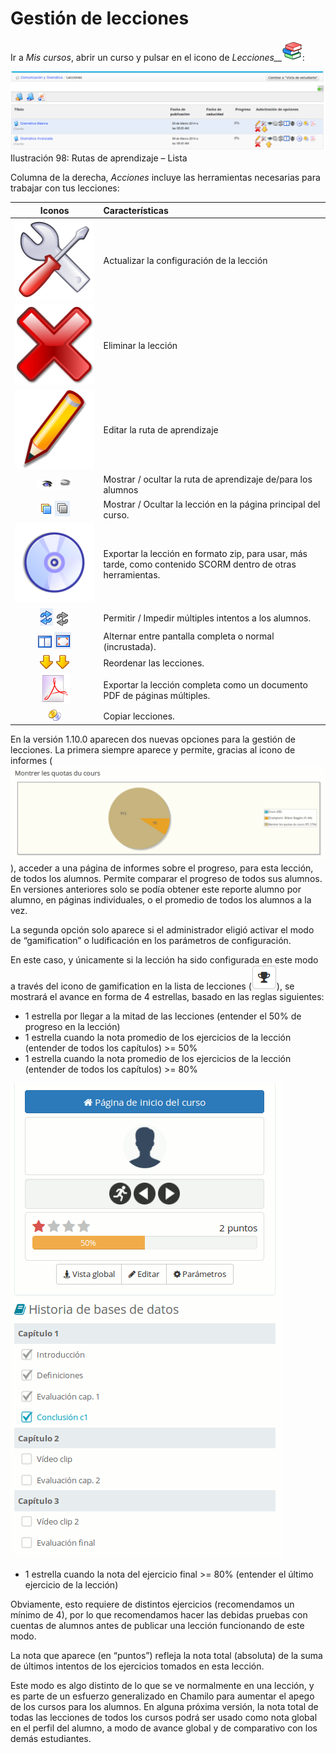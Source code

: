 # Gestión de lecciones

Ir a _Mis cursos_, abrir un curso y pulsar en el icono de _Lecciones\_\__![](../../.gitbook/assets/graphics36%20%284%29.png):

![](../../.gitbook/assets/graficos81%20%282%29.png)Ilustración 98: Rutas de aprendizaje – Lista

Columna de la derecha, _Acciones_ incluye las herramientas necesarias para trabajar con tus lecciones:

| Iconos | Características |
| :---: | :--- |
| ![](../../.gitbook/assets/images101%20%282%29.svg) | Actualizar la configuración de la lección |
| ![](../../.gitbook/assets/images102%20%283%29.svg) | Eliminar la lección |
| ![](../../.gitbook/assets/graphics37%20%283%29.svg) | Editar la ruta de aprendizaje |
| ![](../../.gitbook/assets/images104%20%287%29.png) ![](../../.gitbook/assets/images105%20%287%29.png) | Mostrar / ocultar la ruta de aprendizaje de/para los alumnos |
| ![](../../.gitbook/assets/images106%20%287%29.png) ![](../../.gitbook/assets/images107%20%287%29.png) | Mostrar / Ocultar la lección en la página principal del curso. |
| ![](../../.gitbook/assets/images108%20%283%29.svg) | Exportar la lección en formato zip, para usar, más tarde, como contenido SCORM dentro de otras herramientas. |
| ![](../../.gitbook/assets/images109%20%287%29.png) ![](../../.gitbook/assets/images110%20%287%29.png) | Permitir / Impedir múltiples intentos a los alumnos. |
| ![](../../.gitbook/assets/graphics362%20%284%29.png) ![](../../.gitbook/assets/images111%20%287%29.png) | Alternar entre pantalla completa o normal \(incrustada\). |
| ![](../../.gitbook/assets/graphics39%20%284%29.png) ![](../../.gitbook/assets/graphics42%20%284%29.png) | Reordenar las lecciones. |
| ![](../../.gitbook/assets/images114%20%288%29.png) | Exportar la lección completa como un documento PDF de páginas múltiples. |
| ![](../../.gitbook/assets/graphics40%20%285%29.png) | Copiar lecciones. |

En la versión 1.10.0 aparecen dos nuevas opciones para la gestión de lecciones. La primera siempre aparece y permite, gracias al icono de informes \(![](../../.gitbook/assets/image52%20%283%29.png)\), acceder a una página de informes sobre el progreso, para esta lección, de todos los alumnos. Permite comparar el progreso de todos sus alumnos. En versiones anteriores solo se podía obtener este reporte alumno por alumno, en páginas individuales, o el promedio de todos los alumnos a la vez.

La segunda opción solo aparece si el administrador eligió activar el modo de “gamification” o ludificación en los parámetros de configuración.

En este caso, y únicamente si la lección ha sido configurada en este modo a través del icono de gamification en la lista de lecciones \(![](../../.gitbook/assets/image53%20%283%29.png)\), se mostrará el avance en forma de 4 estrellas, basado en las reglas siguientes:

* 1 estrella por llegar a la mitad de las lecciones \(entender el 50% de progreso en la lección\)
* 1 estrella cuando la nota promedio de los ejercicios de la lección \(entender de todos los capítulos\) &gt;= 50%
* 1 estrella cuando la nota promedio de los ejercicios de la lección \(entender de todos los capítulos\) &gt;= 80%

![](../../.gitbook/assets/image54%20%283%29.png)

* 1 estrella cuando la nota del ejercicio final &gt;= 80% \(entender el último ejercicio de la lección\)

Obviamente, esto requiere de distintos ejercicios \(recomendamos un mínimo de 4\), por lo que recomendamos hacer las debidas pruebas con cuentas de alumnos antes de publicar una lección funcionando de este modo.

La nota que aparece \(en “puntos”\) refleja la nota total \(absoluta\) de la suma de últimos intentos de los ejercicios tomados en esta lección.

Este modo es algo distinto de lo que se ve normalmente en una lección, y es parte de un esfuerzo generalizado en Chamilo para aumentar el apego de los cursos para los alumnos. En alguna próxima versión, la nota total de todas las lecciones de todos los cursos podrá ser usado como nota global en el perfil del alumno, a modo de avance global y de comparativo con los demás estudiantes.

